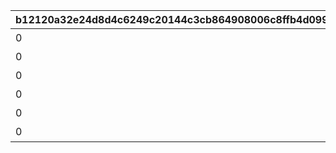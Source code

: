 |b12120a32e24d8d4c6249c20144c3cb864908006c8ffb4d099eb8c4878360db1|09514632afe092f97315bdecddf93276bbe03710aac6a28a860cf26d57fd3bc5|dd5e3595e4183c70d1ac64898271bf4c75ed9269a7e9abe1bc353312ce227a73|7ffd10149c23121db245e72b2d7163646e2b1886b9208ccfa7afb11c9ee83139|4eb59d72cb5e81b78f290750bec3bd78cd375afa9d9ecc1d3a38582e5e6d2492|bf495b89b9efdca6733048a3b904d17b126d2c0a258d4caa67e6b9164fb63bae|7106fdbf3464a3e82be0fb1fd39afbc31242f5e258a0d1cff9fb4ed3185af49b|435fee3194b2c41501ae4371a39bb2fb1d4414262bdb5859e41f15aeaea02c0e|d1614939cf29551e732cd003822ff3c35885ae9ab7667b12f6688a461601b7f2|f37f9e232322a139a5aced3e96258d6ab35edc10d40345ba9ac23b53f301b914|9ba9812d6b7a427fd861b7494abd5d991847f94e10cce9b1fc6bfa954488e2a6|43c1f725937d86bbcf640082215ceede283c049769a070232845916d5f5ed8d7|
| --- | --- | --- | --- | --- | --- | --- | --- | --- | --- | --- | --- |
|0|bgm_MC219|136701|0|bgm_MC219|2|0|62001|10201|ダイブ・アストルム　\n七つの願いと創世の残響|0|10|
|0|bgm_MC226|136801|0|bgm_MC226|2|0|62001|10202|アンダンテ・ウィズ・ユー　\n祈りの双唱が響く時|0|10|
|0|bgm_MC234B|134601|0|bgm_MC234B|2|0|62001|10203|超鋼乙女ギガンティックローチェ　\n～大出撃！ランドソル爆発４.１秒前～|0|10|
|0|bgm_MC250|132301|0|bgm_MC250|2|0|62001|10204|結集！　アルケス＆トワイライト　\n闇医者と二人の錬金術師|0|10|
|0|bgm_MC255_02|137301|0|bgm_MC255|2|0|62001|10205|ド令嬢カノンの華麗なるおリベンジ ～ツンデレおピンクを添えて～|0|10|
|0|bgm_MC262|135001|0|bgm_MC262|2|0|62001|10206|サマードリーム・リフレイン　\n水平線の彼方の旅路|0|10|